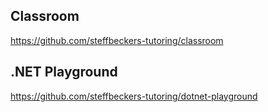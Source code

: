 ## Classroom

https://github.com/steffbeckers-tutoring/classroom

## .NET Playground

https://github.com/steffbeckers-tutoring/dotnet-playground
